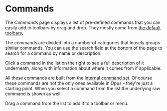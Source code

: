 # Commands

The *Commands* page displays a list of pre-defined commands that you can easily add to toolbars by drag and drop. They mostly come from [the default toolbars](/Manual/basic_concepts/the_lister/toolbars/the_default_toolbars/RAEDME.md).

The commands are divided into a number of categories that loosely groups similar commands. You can use the search field at the bottom of the page to search for a command by name or description.

Click a command in the list on the right to see a full description of it underneath, along with information about where it comes from if applicable.

All these commands are built from the [internal command set](/Manual/reference/command_reference/internal_commands/RAEDME.md). Of course these commands are not the only ones available in Opus - they're just a starting point. When you select a command from the list the underlying raw command is shown as well.

Drag a command from the list to add it to a toolbar or menu.
